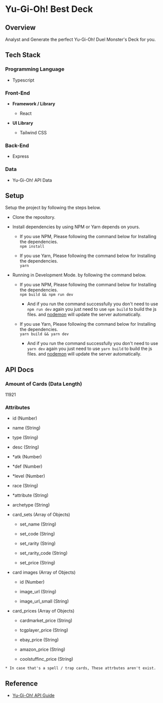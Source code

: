 # Yu-Gi-Oh! Best Deck

## Overview

Analyst and Generate the perfect Yu-Gi-Oh! Duel Monster's Deck for you.

## Tech Stack

### Programming Language

- Typescript

### Front-End

- **Framework / Library**
  
  - React

- **UI Library**

  - Tailwind CSS

### Back-End

- Express

### Data

- Yu-Gi-Oh! API Data

## Setup

Setup the project by following the steps below.

- Clone the repository.

- Install dependencies by using NPM or Yarn depends on yours.

  - If you use NPM, Please following the command below for Installing the dependencies.  
  `npm install`

  - If you use Yarn, Please following the command below for Installing the dependencies.  
  `yarn`

- Running in Development Mode. by following the command below.

  - If you use NPM, Please following the command below for Installing the dependencies.  
 `npm build && npm run dev`
    - And if you run the command successfully you don't need to use `npm run dev` again you just need to use `npm build` to build the js files. and [nodemon](https://github.com/remy/nodemon#nodemon) will update the server automatically.

  - If you use Yarn, Please following the command below for Installing the dependencies.  
 `yarn build && yarn dev`
    - And if you run the command successfully you don't need to use `yarn dev` again you just need to use `yarn build` to build the js files. and [nodemon](https://github.com/remy/nodemon#nodemon) will update the server automatically.

## API Docs

### Amount of Cards (Data Length)

11921

### Attributes

- id (Number)

- name (String)

- type (String)

- desc (String)

- *atk (Number)

- *def (Number)

- *level (Number)

- race (String)

- *attribute (String)

- archetype (String)

- card_sets (Array of Objects)

  - set_name (String)

  - set_code (String)

  - set_rarity (String)

  - set_rarity_code (String)

  - set_price (String)

- card images (Array of Objects)
  
  - id (Number)

  - image_url (String)

  - image_url_small (String)

- card_prices (Array of Objects)
  
  - cardmarket_price (String)

  - tcgplayer_price (String)

  - ebay_price (String)

  - amazon_price (String)

  - coolstuffinc_price (String)

`* In case that's a spell / trap cards, These attrbutes aren't exist.`

## Reference

- [Yu-Gi-Oh! API Guide](https://db.ygoprodeck.com/api-guide/)
